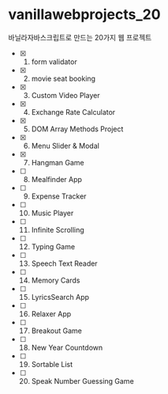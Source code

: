 # vanillawebprojects_20

바닐라자바스크립트로 만드는 20가지 웹 프로젝트

- [x] 1. form validator
- [x] 2. movie seat booking
- [x] 3. Custom Video Player
- [x] 4. Exchange Rate Calculator
- [x] 5. DOM Array Methods Project
- [x] 6. Menu Slider & Modal
- [x] 7. Hangman Game
- [ ] 8. Mealfinder App
- [ ] 9. Expense Tracker
- [ ] 10. Music Player
- [ ] 11. Infinite Scrolling
- [ ] 12. Typing Game
- [ ] 13. Speech Text Reader
- [ ] 14. Memory Cards
- [ ] 15. LyricsSearch App
- [ ] 16. Relaxer App
- [ ] 17. Breakout Game
- [ ] 18. New Year Countdown
- [ ] 19. Sortable List
- [ ] 20. Speak Number Guessing Game
